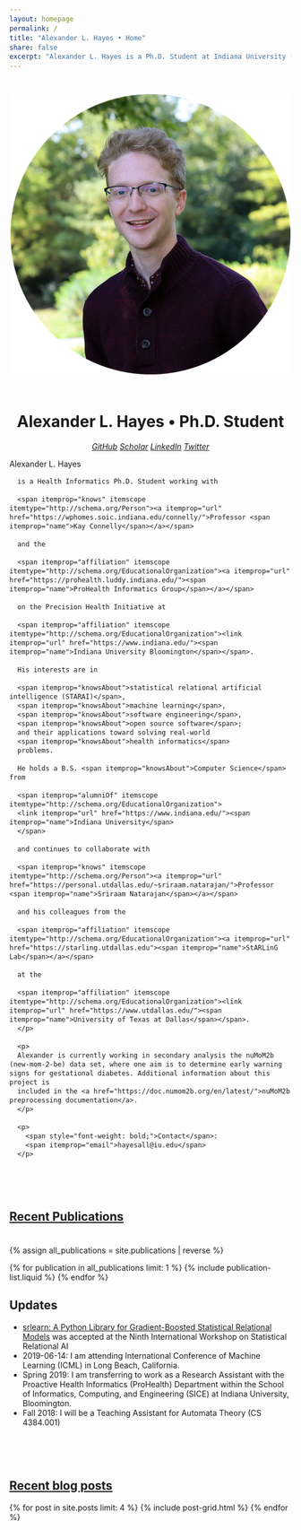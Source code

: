 ```yaml
---
layout: homepage
permalink: /
title: "Alexander L. Hayes • Home"
share: false
excerpt: "Alexander L. Hayes is a Ph.D. Student at Indiana University (IU) Bloomington studying Health Informatics."
---
```


<div itemscope itemtype="http://schema.org/Person">

  <div class="homepage-intro" style="align: center;">
    <img itemprop="image" src="/images/Alexander_Hayes.png" style="display: block; margin: auto; padding-top: 2em; padding-bottom: 2em;">
  </div>

  <div class="homepage-second">
    <center>
    <h1>Alexander L. Hayes • Ph.D. Student</h1>
    <link itemprop="url" href="https://hayesall.com">
    <a itemprop="sameAs" href="https://github.com/hayesall/" class="btn-social github"><i class="icons fa fa-github fa-2x"> GitHub</i></a>
    <a itemprop="sameAs" href="https://scholar.google.com/citations?user=eAys7JgAAAAJ&hl=en" class="btn-social twitter"><i class="icons ai ai-google-scholar ai-2x"> Scholar</i></a>
    <a itemprop="sameAs" href="https://www.linkedin.com/in/alexanderlhayes/" class="btn-social linkedin"><i class="icons fa fa-linkedin fa-2x"> LinkedIn</i></a>
    <a itemprop="sameAs" href="https://twitter.com/alexanderlhayes/" class="btn-social twitter"><i class="icons fa fa-twitter fa-2x"> Twitter</i></a>
    </center>
  </div>

  <div class="homepage-third">
    <p>
      <span itemprop="name">Alexander L. Hayes</span>

      is a Health Informatics Ph.D. Student working with

      <span itemprop="knows" itemscope itemtype="http://schema.org/Person"><a itemprop="url" href="https://wphomes.soic.indiana.edu/connelly/">Professor <span itemprop="name">Kay Connelly</span></a></span>

      and the

      <span itemprop="affiliation" itemscope itemtype="http://schema.org/EducationalOrganization"><a itemprop="url" href="https://prohealth.luddy.indiana.edu/"><span itemprop="name">ProHealth Informatics Group</span></a></span>

      on the Precision Health Initiative at

      <span itemprop="affiliation" itemscope itemtype="http://schema.org/EducationalOrganization"><link itemprop="url" href="https://www.indiana.edu/"><span itemprop="name">Indiana University Bloomington</span></span>.

      His interests are in

      <span itemprop="knowsAbout">statistical relational artificial intelligence (STARAI)</span>,
      <span itemprop="knowsAbout">machine learning</span>,
      <span itemprop="knowsAbout">software engineering</span>,
      <span itemprop="knowsAbout">open source software</span>;
      and their applications toward solving real-world
      <span itemprop="knowsAbout">health informatics</span>
      problems.

      He holds a B.S. <span itemprop="knowsAbout">Computer Science</span> from

      <span itemprop="alumniOf" itemscope itemtype="http://schema.org/EducationalOrganization">
      <link itemprop="url" href="https://www.indiana.edu/"><span itemprop="name">Indiana University</span>
      </span>

      and continues to collaborate with

      <span itemprop="knows" itemscope itemtype="http://schema.org/Person"><a itemprop="url" href="https://personal.utdallas.edu/~sriraam.natarajan/">Professor <span itemprop="name">Sriraam Natarajan</span></a></span>

      and his colleagues from the

      <span itemprop="affiliation" itemscope itemtype="http://schema.org/EducationalOrganization"><a itemprop="url" href="https://starling.utdallas.edu"><span itemprop="name">StARLinG Lab</span></a></span>

      at the

      <span itemprop="affiliation" itemscope itemtype="http://schema.org/EducationalOrganization"><link itemprop="url" href="https://www.utdallas.edu/"><span itemprop="name">University of Texas at Dallas</span></span>.
      </p>

      <p>
      Alexander is currently working in secondary analysis the nuMoM2b (new-mom-2-be) data set, where one aim is to determine early warning signs for gestational diabetes. Additional information about this project is
      included in the <a href="https://doc.numom2b.org/en/latest/">nuMoM2b preprocessing documentation</a>.
      </p>

      <p>
        <span style="font-weight: bold;">Contact</span>:
        <span itemprop="email">hayesall@iu.edu</span>
      </p>
  </div>
</div>

<div class="homepage-fourth">

<a href="{{ site.url }}/publications/"><h2 style="padding-bottom: 1em; padding-top: 3em; text-decoration: underline;">Recent Publications</h2></a>

{% assign all_publications = site.publications | reverse %}

{% for publication in all_publications limit: 1 %}
  {% include publication-list.liquid %}
{% endfor %}

<h2>Updates</h2>

<ul>
<li><a href="https://github.com/hayesall/srlearn/">srlearn: A Python Library for Gradient-Boosted Statistical Relational Models</a> was accepted at the Ninth International Workshop on Statistical Relational AI</li>
<li>2019-06-14: I am attending International Conference of Machine Learning (ICML) in Long Beach, California.</li>
<li>Spring 2019: I am transferring to work as a Research Assistant with the Proactive Health Informatics (ProHealth) Department within the School of Informatics, Computing, and Engineering (SICE) at Indiana University, Bloomington.</li>
<li>Fall 2018: I will be a Teaching Assistant for Automata Theory (CS 4384.001)</li>
</ul>

<a href="{{ site.url }}/blog/"><h2 style="padding-top: 3em; text-decoration: underline;">Recent blog posts</h2></a>

<div class="tiles">
{% for post in site.posts limit: 4 %}
	{% include post-grid.html %}
{% endfor %}
</div><!-- /.tiles -->

</div>
